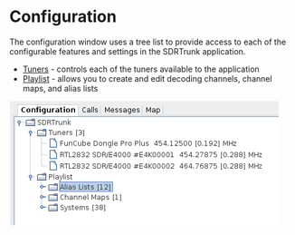 # Configuration #

The configuration window uses a tree list to provide access to each of the 
configurable features and settings in the SDRTrunk application.

  * [Tuners](Tuner) - controls each of the tuners available to the application
  * [Playlist](Playlist) - allows you to create and edit decoding channels, 
  channel maps, and alias lists

![](images/Configuration.png)
